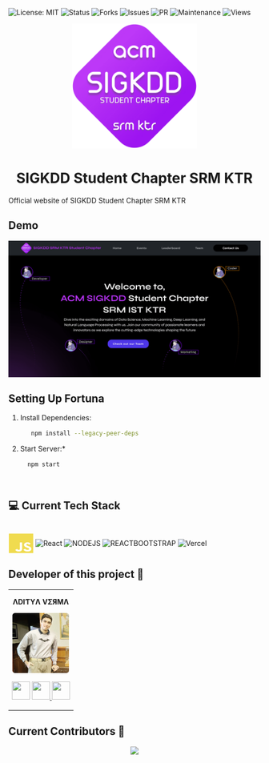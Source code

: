![License: MIT](https://img.shields.io/badge/License-MIT-yellow.svg?style=for-the-badges)
![Status](https://img.shields.io/website-up-down-green-red/https/srmsigkdd.vercel.app/.svg)
![Forks](https://img.shields.io/github/forks/ADITYAVOFFICIAL/ACM-SIGKDD-SRM-KTR-STUDENT-CHAPTER.svg)
![Issues](https://img.shields.io/github/issues/ADITYAVOFFICIAL/ACM-SIGKDD-SRM-KTR-STUDENT-CHAPTER.svg)
![PR](https://img.shields.io/github/issues-pr/ADITYAVOFFICIAL/ACM-SIGKDD-SRM-KTR-STUDENT-CHAPTER.svg)
![Maintenance](https://img.shields.io/badge/Maintained%3F-yes-green.svg)
![Views](https://views.whatilearened.today/views/github/ADITYAVOFFICIAL/ACM-SIGKDD-SRM-KTR-STUDENT-CHAPTER.svg)

<p align="center">
  <a href="srmsigkdd.vercel.app">
    <img alt = "Logo" width="250" src = "https://raw.githubusercontent.com/ACM-SIGKDD-SRM-KTR-STUDENT-CHAPTER/Official_Website/main/public/favicon-32x32.png">
  </a>

</p>
<h1 align="center" >SIGKDD Student Chapter SRM KTR </h1>

  
</p>
Official website of SIGKDD Student Chapter SRM KTR
<br>

## Demo
<img align="center" alt="Home Page"  src="https://raw.githubusercontent.com/ACM-SIGKDD-SRM-KTR-STUDENT-CHAPTER/Official_Website/main/public/ss.png">

## Setting Up Fortuna

1. Install Dependencies:
    ```bash
       npm install --legacy-peer-deps

2. Start Server:*
    ```bash
      npm start
<br>

 ## 💻 Current Tech Stack
<div style="display: inline_block"><br>
  <img align="center" alt="Js" height="40" width="50" src="https://raw.githubusercontent.com/devicons/devicon/master/icons/javascript/javascript-plain.svg">
  <img align="center" alt="React" height="45" width="55" src="https://upload.wikimedia.org/wikipedia/commons/thumb/a/a7/React-icon.svg/2300px-React-icon.svg.png">
  <img align="center" alt="NODEJS" height="50" width="45" src="https://static-00.iconduck.com/assets.00/node-js-icon-454x512-nztofx17.png">
  <img align="center" alt="REACTBOOTSTRAP" height="50" width="50" src="https://justinmahar.gallerycdn.vsassets.io/extensions/justinmahar/react-bootstrap-snippets/2.1.6/1702059788235/Microsoft.VisualStudio.Services.Icons.Default">
  <img align="center" alt="Vercel" height="30" width="130" src="https://upload.wikimedia.org/wikipedia/commons/thumb/5/5e/Vercel_logo_black.svg/2560px-Vercel_logo_black.svg.png">
</div>

<div><h2><strong>Developer of this project 🔻</strong></h2></div>

<table align="center">
<tr align="center">
<td>

**ΛDIƬYΛ VΣЯMΛ**

<p align="center">
<img src = "https://raw.githubusercontent.com/ADITYAVOFFICIAL/ADITYAVOFFICIAL/main/pics/adityav.png"  height="120" alt="Aditya Verma">
</p>
<p align="center">
<a href = "https://github.com/ADITYAVOFFICIAL"><img src = "https://img.icons8.com/3d-fluency/94/github.png" width="36" height = "36"/></a>
<a href = "https://www.linkedin.com/in/aditya-verma-real/">
<img src = "https://img.icons8.com/color/48/linkedin.png" width="36" height="36"/>
</a>
<a href = "https://medium.com/@adityaver">
<img src = "https://img.icons8.com/stickers/100/medium-logo.png" width="36" height="36"/>
</a>
</p>
</td>
</table>

 ## Current Contributors 🔻
<div align="center">
  <a href="https://github.com/ADITYAVOFFICIAL/Fortuna/graphs/contributors">
  <img src="https://contrib.rocks/image?repo=ADITYAVOFFICIAL/ACM-SIGKDD-SRM-KTR-STUDENT-CHAPTER" />
</a>
</div>
